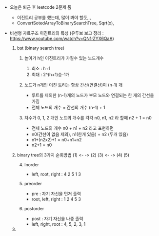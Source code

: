 
* 오늘은 퇴근 후 leetcode 2문제 품
    * 이진트리 공부를 했는데, 많이 봐야 할듯,,,
    * ConvertSotedArrayToBinarySearchTree, Sqrt(x), 


* 비선형 자료구조 이진트리의 특성 (유투브 보고 정리 : https://www.youtube.com/watch?v=QN1rZYX6QaA)

    1. bst (binary search tree)     
        1. 높이가  h인 이진트리가 가질수 있는 노드개수
            1) 최소 : h+1
            2) 최대 : 2^(h+1)승-1개
            
        2. 노드가 n개인 이진 트리는 항상 간선(연결선)이 (n-1) 개
            - 루트를 제외한 (n-1)개의 노드가 부모 노드와 연결되는 한 개의 간선을 가짐
            - 전체 노드의 개수 = 간선의 개수 (n-1) + 1

        3. 차수가 0, 1, 2 개인 노드의 개수를 각각 n0, n1, n2 라 할때 n2 + 1 = n0
            - 전체 노드의 개수 n0 + n1 + n2 라고 표현하면
            - n0(간선이 없음 제외), n1(한개 있음) + n2 (두개 있음)
            - n1+(n2x2)+1 = n0+n1+n2
            - n2+1 = n0


    2. binary tree의 3가지 순회방법
             (1)
            <- ->
        (2)       (3)
       <- ->
    (4)     (5)

        4. Inorder 
            - left, root, right : 4 2 5 1 3

        5. preorder 
            - pre : 자기 자신을 먼저 출력
            - root, left, right : 1 2 4 5 3

        6. postorder 
            - post : 자기 자신을 나중 출력 
            - left, right, root : 4, 5, 2, 3, 1

    3.        
